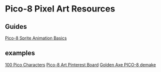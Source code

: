 # Pico-8 Pixel Art Resources

## Guides
[Pico-8 Sprite Animation Basics](https://www.lexaloffle.com/bbs/?pid=37142)


## examples
[100 Pico Characters](http://pixeljoint.com/pixelart/97494.htm)
[Pico-8 Art Pinterest Board](https://www.pinterest.com/laurymichel/pico-8/)
[Golden Axe PICO-8 demake](http://pixeljoint.com/pixelart/98992.htm)

